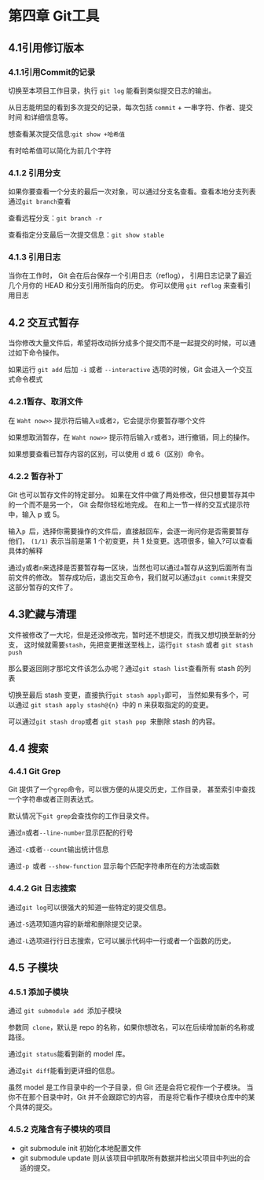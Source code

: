 # 第四章 Git工具
## 4.1引用修订版本
### 4.1.1引用Commit的记录
切换至本项目工作目录，执行 `git log` 能看到类似提交日志的输出。

从日志能明显的看到多次提交的记录，每次包括 `commit` + 一串字符、作者、提交时间 和详细信息等。

想查看某次提交信息:`git show +哈希值`

有时哈希值可以简化为前几个字符
### 4.1.2 引用分支
如果你要查看一个分支的最后一次对象，可以通过分支名查看。查看本地分支列表通过`git branch`查看

查看远程分支：`git branch -r`

查看指定分支最后一次提交信息：`git show stable`
### 4.1.3 引用日志
当你在工作时， Git 会在后台保存一个引用日志（reflog）， 
引用日志记录了最近几个月你的 HEAD 和分支引用所指向的历史。 你可以使用 `git reflog` 来查看引用日志
## 4.2  交互式暂存
当你修改大量文件后，希望将改动拆分成多个提交而不是一起提交的时候，可以通过如下命令操作。

如果运行 `git add` 后加 `-i` 或者 `--interactive` 选项的时候，Git 会进入一个交互式命令模式
### 4.2.1暂存、取消文件

在 `Waht now>>` 提示符后输入`u`或者`2`，它会提示你要暂存哪个文件

如果想取消暂存，在 `Waht now>>` 提示符后输入`r`或者`3`，进行撤销，同上的操作。

如果想要查看已暂存内容的区别，可以使用 d 或 6（区别）命令。
### 4.2.2 暂存补丁
Git 也可以暂存文件的特定部分。 如果在文件中做了两处修改，但只想要暂存其中的一个而不是另一个，
Git 会帮你轻松地完成。 在和上一节一样的交互式提示符中，输入 p 或 5。

输入`p `后，选择你需要操作的文件后，直接敲回车，会逐一询问你是否需要暂存他们，
`(1/1)` 表示当前是第 1 个初变更，共 1 处变更。选项很多，输入?可以查看具体的解释

通过`y`或者`n`来选择是否要暂存每一区块，当然也可以通过`a`暂存从这到后面所有当前文件的修改。
暂存成功后，退出交互命令，我们就可以通过`git commit`来提交这部分暂存的文件了。

## 4.3贮藏与清理
文件被修改了一大坨，但是还没修改完，暂时还不想提交，而我又想切换至新的分支，
这时候就需要`stash`，先把变更推送至栈上，运行`git stash` 或者 `git stash push`

那么要返回刚才那坨文件该怎么办呢？通过` git stash list `查看所有 stash 的列表

切换至最后 stash 变更，直接执行` git stash apply `即可，
当然如果有多个，可以通过 `git stash apply stash@{n} `中的 n 来获取指定的的变更。

可以通过` git stash drop `或者 `git stash pop `来删除 stash 的内容。
## 4.4 搜索
### 4.4.1 Git Grep
Git 提供了一个`grep`命令，可以很方便的从提交历史，工作目录，
甚至索引中查找一个字符串或者正则表达式。

默认情况下`git grep`会查找你的工作目录文件。

通过`n`或者`--line-number`显示匹配的行号

通过`-c`或者`--count`输出统计信息

通过`-p `或者 `--show-function` 显示每个匹配字符串所在的方法或函数
### 4.4.2 Git 日志搜索
通过`git log`可以很强大的知道一些特定的提交信息。

通过`-S`选项知道内容的新增和删除提交记录。

通过`-L`选项进行行日志搜索，它可以展示代码中一行或者一个函数的历史。
## 4.5 子模块
### 4.5.1 添加子模块
通过 `git submodule add `添加子模块

参数同` clone`，默认是 repo 的名称，如果你想改名，可以在后续增加新的名称或路径。

通过` git status `能看到新的 model 库。

通过`git diff`能看到更详细的信息。

虽然 model 是工作目录中的一个子目录，但 Git 还是会将它视作一个子模块。
当你不在那个目录中时，Git 并不会跟踪它的内容， 而是将它看作子模块仓库中的某个具体的提交。
### 4.5.2 克隆含有子模块的项目
- git submodule init 初始化本地配置文件
- git submodule update 则从该项目中抓取所有数据并检出父项目中列出的合适的提交。
